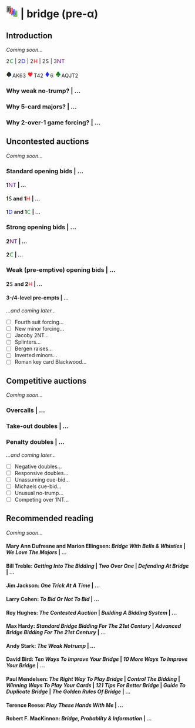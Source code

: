 # ![bridge](https://raw.githubusercontent.com/aornota/bridge/master/src/resources/bridge-32x32.png) | bridge (pre-α)

## Introduction

_Coming soon..._

2![C](https://raw.githubusercontent.com/aornota/bridge/master/src/resources/C.png) |
2![D](https://raw.githubusercontent.com/aornota/bridge/master/src/resources/D.png) |
2![H](https://raw.githubusercontent.com/aornota/bridge/master/src/resources/H.png) |
2![S](https://raw.githubusercontent.com/aornota/bridge/master/src/resources/S.png) |
3![NT](https://raw.githubusercontent.com/aornota/bridge/master/src/resources/NT.png)

![spade](https://raw.githubusercontent.com/aornota/bridge/master/src/resources/spade.png)AK63
![heart](https://raw.githubusercontent.com/aornota/bridge/master/src/resources/heart.png)T42
![diamond](https://raw.githubusercontent.com/aornota/bridge/master/src/resources/diamond.png)6
![club](https://raw.githubusercontent.com/aornota/bridge/master/src/resources/club.png)AQJT2

### Why weak no-trump? | ...

### Why 5-card majors? | ...

### Why 2-over-1 game forcing? | ...

## Uncontested auctions

_Coming soon..._

### Standard opening bids | ...

#### 1![NT](https://raw.githubusercontent.com/aornota/bridge/master/src/resources/NT.png) | ...

#### 1![S](https://raw.githubusercontent.com/aornota/bridge/master/src/resources/S.png) and 1![H](https://raw.githubusercontent.com/aornota/bridge/master/src/resources/H.png) | ...

#### 1![D](https://raw.githubusercontent.com/aornota/bridge/master/src/resources/D.png) and 1![C](https://raw.githubusercontent.com/aornota/bridge/master/src/resources/C.png) | ...

### Strong opening bids | ...

#### 2![NT](https://raw.githubusercontent.com/aornota/bridge/master/src/resources/NT.png) | ...

#### 2![C](https://raw.githubusercontent.com/aornota/bridge/master/src/resources/C.png) | ...

### Weak (pre-emptive) opening bids | ...

#### 2![S](https://raw.githubusercontent.com/aornota/bridge/master/src/resources/S.png) and 2![H](https://raw.githubusercontent.com/aornota/bridge/master/src/resources/H.png) | ...

#### 3-/4-level pre-empts | ...

_...and coming later..._

- [ ] Fourth suit forcing...
- [ ] New minor forcing...
- [ ] Jacoby 2NT...
- [ ] Splinters...
- [ ] Bergen raises...
- [ ] Inverted minors...
- [ ] Roman key card Blackwood...

## Competitive auctions

_Coming soon..._

### Overcalls | ...

### Take-out doubles | ...

### Penalty doubles | ...

_...and coming later..._

- [ ] Negative doubles...
- [ ] Responsive doubles...
- [ ] Unassuming cue-bid...
- [ ] Michaels cue-bid...
- [ ] Unusual no-trump...
- [ ] Competing over 1NT...

## Recommended reading

_Coming soon..._

#### Mary Ann Dufresne and Marion Ellingsen: _Bridge With Bells & Whistles_ | _We Love The Majors_ | ...

#### Bill Treble: _Getting Into The Bidding_ | _Two Over One_ | _Defending At Bridge_ | ...

#### Jim Jackson: _One Trick At A Time_ | ...

#### Larry Cohen: _To Bid Or Not To Bid_ | ...

#### Roy Hughes: _The Contested Auction_ | _Building A Bidding System_ | ...

#### Max Hardy: _Standard Bridge Bidding For The 21st Century_ | _Advanced Bridge Bidding For The 21st Century_ | ...

#### Andy Stark: _The Weak Notrump_ | ...

#### David Bird: _Ten Ways To Improve Your Bridge_ | _10 More Ways To Improve Your Bridge_ | ...

#### Paul Mendelsen: _The Right Way To Play Bridge_ | _Control The Bidding_ | _Winning Ways To Play Your Cards_ | _121 Tips For Better Bridge_ | _Guide To Duplicate Bridge_ | _The Golden Rules Of Bridge_ | ...

#### Terence Reese: _Play These Hands With Me_ | ...

#### Robert F. MacKinnon: _Bridge, Probablity & Information_ | ...
